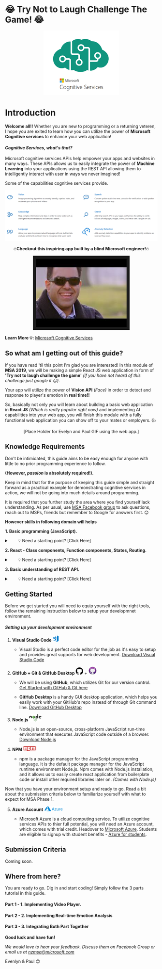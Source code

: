 # 😂 Try Not to Laugh Challenge The Game! 😂

<p align="center"><img src="images/cognitiveicon.gif"  width="250" alt="Cognitive Service Logo"/></p>


Introduction
============

<b>Welcome all!!</b> Whether you are new to programming or a returning veteren, I hope you are exited to learn how you can utilize the power of <b>Microsoft Cognitive services</b> to enhance your web application!

#### *Cognitive Services, what's that?* 

Microsoft cognitive services APIs help empower your apps and websites in many ways. These APIs allows us to easily integrate the power of <b>Machine Learning</b> into your applications using the REST API allowing them to intelligently interact with user in ways we never imagined!

Some of the capabilities cognitive services provide.

![Cognitive Service Examples](images/cognitiveservices.PNG)

<p align="center">🔥<b>Checkout this inspiring app built by a blind Microsoft engineer!</b>🔥</p>

<a href="https://www.youtube.com/watch?v=R2mC-NUAmMk" target="_blank"><p align="center"><img src="images/seeingAiProject.jpg" 
alt="Seeing AI Project YouTube Video" width="300" border="10" /></p></a>

<b>Learn More 💡:</b> [Microsoft Cognitive Services](https://docs.microsoft.com/en-us/azure/cognitive-services/welcome)

## So what am I getting out of this guide?

If you have read 'til this point I'm glad you are interested! In this module of **MSA 2019**, we will be making a simple React JS web application in form of **'Try not to laugh challenge the game'** *(if you have not heard of this challenge just google it 😛)*. 

Your app will utilize the power of **Vision API** *(Face)* in order to detect and response to player's emotion in **real time!!**

So, basically not only you will learn about building a basic web application in **React JS** *(Which is really popular right now)* and implementing AI capabilities into your web app, you will finish this module with a fully functional web application you can show off to your mates or employers. 👍

<p align="center">[Place Holder for Evelyn and Paul GIF using the web app.]</p>

## Knowledge Requirements

Don't be intimidated, this guide aims to be easy enough for anyone with little to no prior programming experience to follow.

**(However, *passion* is absolutely required!).**

Keep in mind that for the purpose of keeping this guide simple and straight forward as a practical example for demonstrating cognitive services in action, we will not be going into much details around programming. 

It is required that you further study the area where you find yourself lack understanding. As per usual, use [MSA Facebook group](https://www.facebook.com/groups/msaccelerator/) to ask questions, reach out to MSPs, friends but remember to Google for answers first. 😊 

**However skills in following domain will helps**

**1. Basic programming (JavaScript).**

<details><summary>&nbsp;&nbsp;&nbsp;&nbsp;&nbsp;&nbsp; 💡 Need a starting point? [Click Here]</summary>
<p>
  
  - [JavaScript: First Steps](https://developer.mozilla.org/en-US/docs/Learn/JavaScript/First_steps/What_is_JavaScript)
  - [JavaScript: Variables](https://developer.mozilla.org/en-US/docs/Learn/JavaScript/First_steps/Variables)
  - [JavaScript: Mathematical Operations](https://developer.mozilla.org/en-US/docs/Learn/JavaScript/First_steps/Math)
  - [JavaScript: String Manipulation](https://developer.mozilla.org/en-US/docs/Learn/JavaScript/First_steps/Useful_string_methods)
  - [JavaScript: Arrays](https://developer.mozilla.org/en-US/docs/Learn/JavaScript/First_steps/Arrays)
  
</p>
</details>

**2. React - Class components, Function components, States, Routing.**

<details><summary>&nbsp;&nbsp;&nbsp;&nbsp;&nbsp;&nbsp; 💡 Need a starting point? [Click Here]</summary>
<p>
  
  - [Read More about React](https://reactjs.org/)
  - [Getting Started with React JS](https://reactjs.org/docs/getting-started.html)
  
</p>
</details>

**3. Basic understanding of REST API.**

<details><summary>&nbsp;&nbsp;&nbsp;&nbsp;&nbsp;&nbsp; 💡 Need a starting point? [Click Here]</summary>
<p>
  
  - [REST API Concept - YouTube Video](https://www.youtube.com/watch?v=7YcW25PHnAA)
  
</p>
</details>

## Getting Started

Before we get started you will need to equip yourself with the right tools, follow the remaining instruction below to setup your developmnet environment. 

#### *Setting up your development environment*

1. **Visual Studio Code**&nbsp;<img src="images/visualstudiocode.png"  width="20" alt="VS Code Logo"/>

      - Visual Studio is a perfect code editor for the job as it's easy to setup and provides great supports for web development.               [Download Visual Studio Code](https://code.visualstudio.com/)

2. **GitHub + Git & GitHub Desktop** <img src="images/GitHubLogo.svg"  width="24" alt="GitHub Logo"/> + <img src="images/GitHubDesktopLogo.png"  width="27" alt="GitHub Desktop Logo"/> 

      - We will be using **GitHub**, which utilizes Git for our version control. [Get Started with GitHub & Git here](https://github.com/NZMSA/2017-Phase-1-Module-2/tree/master/2.%20Introduction%20to%20Git)
      
      - **GitHub Desktop** is a handy GUI desktop application, which helps you easily work with your GitHub's repo instead of through Git command line. [Download GitHub Desktop](https://desktop.github.com/)
      
3. **Node.js** <img src="images/nodejslogo.png"  width="40" alt="Node.js Logo"/>
     
     - Node.js is an open-source, cross-platform JavaScript run-time environment that executes JavaScript code outside of a browser. [Download Node.js](https://nodejs.org/en/)
     
4. **NPM** <img src="images/npmlogo.png"  width="40" alt="npm Logo"/>

     - npm is a package manager for the JavaScript programming language. It is the default package manager for the JavaScript runtime environment Node.js. Npm comes with Node.js installation, and it allows us to easily create react application from boilerplate code or install other required libraries later on. *(Comes with Node.js)*

Now that you have your environment setup and ready to go. Read a bit about the submission criteria below to familiarize yourself with what to expect for MSA Phase 1. 

5. **Azure Account** <img src="images/AzureLogo.png"  width="60" alt="Azure Logo"/>

      - Microsoft Azure is a cloud computing service. To utilize cognitive services APIs to thier full potential, you will need an Azure account, which comes with trial credit.  Headover to [Microsoft Azure](https://azure.microsoft.com/en-us/free/). Students are eligible to signup with student benefits - [Azure for students](https://azure.microsoft.com/en-us/free/students/).

## Submission Criteria

Coming soon.

## Where from here?

You are ready to go. Dig in and start coding! Simply follow the 3 parts tutorial in this guide.

#### Part 1 - **1. Implementing Video Player.**

#### Part 2 - **2. Implementing Real-time Emotion Analysis**

#### Part 3 - **3. Integrating Both Part Together**

**Good luck and have fun!**

*We would love to hear your feedback. Discuss them on Facebook Group or email us at nzmsa@microsoft.com*


Evenlyn & Paul 😊

